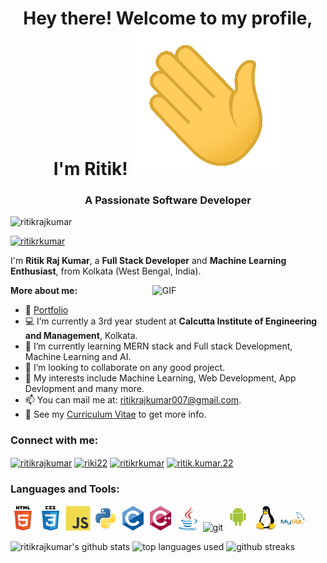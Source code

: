 <h1 align="center">Hey there! Welcome to my profile, I'm Ritik! <img src="https://raw.githubusercontent.com/ABSphreak/ABSphreak/master/gifs/Hi.gif"> </h1>

<h3 align="center">A Passionate Software Developer</h3>
<p align="left"> <img src="https://komarev.com/ghpvc/?username=ritikrajkumar" alt="ritikrajkumar"/> </p>

<p align="left"> <a href="https://twitter.com/ritikrkumar" target="blank"><img src="https://img.shields.io/twitter/follow/ritikrkumar?logo=twitter&style=for-the-badge" alt="ritikrkumar"/></a> </p>


I'm <b>Ritik Raj Kumar</b>, a <b>Full Stack Developer</b> and <b>Machine Learning Enthusiast</b>, from Kolkata (West Bengal, India).

<img align="right" alt="GIF" width="55%" src="https://i.pinimg.com/originals/0b/5c/c0/0b5cc024841accd9a31a7b2daeb0e57b.gif"/>

<b>More about me:</b>

- 🎪 [Portfolio](https://sourcerer.io/ritikrajkumar)
- 💻 I’m currently a 3rd year student at <b>Calcutta Institute of Engineering and Management</b>, Kolkata.
- 🌱 I’m currently learning MERN stack and Full stack Development, Machine Learning and AI.
- 👯 I’m looking to collaborate on any good project.
- 🤔 My interests include Machine Learning, Web Development, App Devlopment and many more.
- 📫 You can mail me at: ritikrajkumar007@gmail.com.
- 📝 See my [Curriculum Vitae](df) to get more info.


<h3 align="left">Connect with me:</h3>
<p align="left">
<a href="https://www.linkedin.com/in/ritikrajkumar/" target="blank"><img align="center" src="https://raw.githubusercontent.com/rahuldkjain/github-profile-readme-generator/master/src/images/icons/Social/linked-in-alt.svg" alt="ritikrajkumar" height="30" width="40"/></a>
<a href="https://www.codechef.com/users/rekt07" target="blank"><img align="center" src="https://cdn.jsdelivr.net/npm/simple-icons@3.1.0/icons/codechef.svg" alt="riki22" height="30" width="40"/></a>
<a href="https://twitter.com/ritikrkumar" target="blank"><img align="center" src="https://raw.githubusercontent.com/rahuldkjain/github-profile-readme-generator/master/src/images/icons/Social/twitter.svg" alt="ritikrkumar" height="30" width="40"/></a>
<a href="https://instagram.com/ritik.kumar.22" target="blank"><img align="center" src="https://raw.githubusercontent.com/rahuldkjain/github-profile-readme-generator/master/src/images/icons/Social/instagram.svg" alt="ritik.kumar.22" height="30" width="40"/></a>
</p>

<h3 align="left">Languages and Tools:</h3>
<p align="left"> 
    <img src="https://raw.githubusercontent.com/devicons/devicon/master/icons/html5/html5-original-wordmark.svg" alt="html5" width="40" height="40"/> </a>
    <img src="https://raw.githubusercontent.com/devicons/devicon/master/icons/css3/css3-original-wordmark.svg" alt="css3" width="40" height="40"/> </a>
    <img src="https://raw.githubusercontent.com/devicons/devicon/master/icons/javascript/javascript-original.svg" alt="javascript" width="40" height="40"/> </a>
    <img src="https://raw.githubusercontent.com/devicons/devicon/master/icons/python/python-original.svg" alt="python" width="40" height="40"/> </a>
    <img src="https://raw.githubusercontent.com/devicons/devicon/master/icons/c/c-original.svg" alt="c" width="40" height="40"/> </a>
    <img src="https://raw.githubusercontent.com/devicons/devicon/master/icons/cplusplus/cplusplus-original.svg" alt="cplusplus" width="40" height="40"/>
    <img src="https://raw.githubusercontent.com/devicons/devicon/master/icons/java/java-original.svg" alt="java" width="40" height="40"/> </a>
    <img src="https://www.vectorlogo.zone/logos/git-scm/git-scm-icon.svg" alt="git" width="40" height="40"/> </a>
    <img src="https://raw.githubusercontent.com/devicons/devicon/master/icons/android/android-original-wordmark.svg" alt="android" width="40" height="40"/> </a>
    <img src=https://raw.githubusercontent.com/devicons/devicon/master/icons/linux/linux-original.svg alt="linux" width="40" height="40"/> </a>
    <img src=https://raw.githubusercontent.com/devicons/devicon/master/icons/mysql/mysql-original-wordmark.svg alt="mysql" width="40" height="40"/> </a>
</p>

<p align="left">
    <img src="https://github-readme-stats.vercel.app/api?username=ritikrajkumar&show_icons=true&theme=dracula&hide_border=true" alt="ritikrajkumar's github stats" width="60%"/>
    <img src="https://github-readme-stats.vercel.app/api/top-langs?username=ritikrajkumar&hide=java&layout=compact&theme=dracula&hide_border=true" alt="top languages used" width="60%"/>
    <img src="https://github-readme-streak-stats.herokuapp.com/?user=ritikrajkumar&theme=dracula&hide_border=true" alt="github streaks" width="60%"/>
</p>
